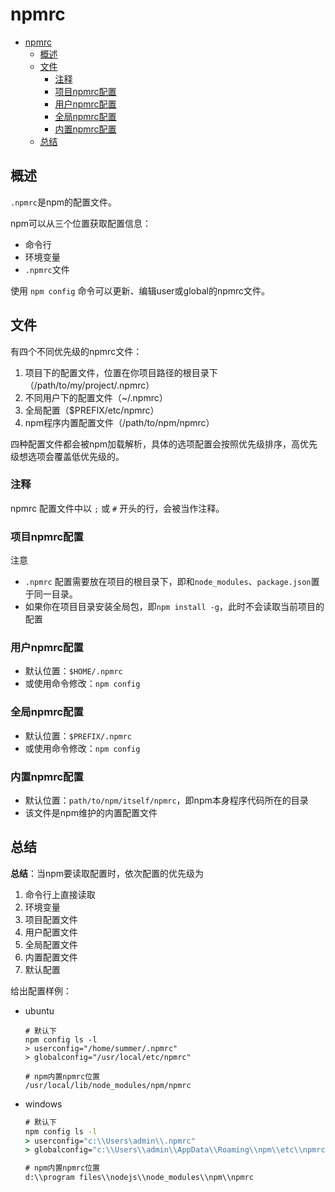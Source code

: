 # npmrc

<!-- TOC -->

- [npmrc](#npmrc)
    - [概述](#概述)
    - [文件](#文件)
        - [注释](#注释)
        - [项目npmrc配置](#项目npmrc配置)
        - [用户npmrc配置](#用户npmrc配置)
        - [全局npmrc配置](#全局npmrc配置)
        - [内置npmrc配置](#内置npmrc配置)
    - [总结](#总结)

<!-- /TOC -->

## 概述

`.npmrc`是npm的配置文件。

npm可以从三个位置获取配置信息：
- 命令行
- 环境变量
- `.npmrc`文件

使用 `npm config` 命令可以更新、编辑user或global的npmrc文件。

## 文件

有四个不同优先级的npmrc文件：
1. 项目下的配置文件，位置在你项目路径的根目录下（/path/to/my/project/.npmrc）
2. 不同用户下的配置文件（~/.npmrc）
3. 全局配置（$PREFIX/etc/npmrc）
4. npm程序内置配置文件（/path/to/npm/npmrc）

四种配置文件都会被npm加载解析，具体的选项配置会按照优先级排序，高优先级想选项会覆盖低优先级的。

### 注释

npmrc 配置文件中以 `;` 或 `#` 开头的行，会被当作注释。

### 项目npmrc配置

注意
-  `.npmrc` 配置需要放在项目的根目录下，即和`node_modules`、`package.json`置于同一目录。
- 如果你在项目目录安装全局包，即`npm install -g`，此时不会读取当前项目的配置

### 用户npmrc配置

- 默认位置：`$HOME/.npmrc`
- 或使用命令修改：`npm config`

### 全局npmrc配置

- 默认位置：`$PREFIX/.npmrc`
- 或使用命令修改：`npm config`


### 内置npmrc配置

- 默认位置：`path/to/npm/itself/npmrc`，即npm本身程序代码所在的目录
- 该文件是npm维护的内置配置文件

## 总结

**总结**：当npm要读取配置时，依次配置的优先级为
1. 命令行上直接读取
2. 环境变量
3. 项目配置文件
4. 用户配置文件
5. 全局配置文件
6. 内置配置文件
7. 默认配置


给出配置样例：
- ubuntu
    ```shell
    # 默认下
    npm config ls -l
    > userconfig="/home/summer/.npmrc"
    > globalconfig="/usr/local/etc/npmrc"

    # npm内置npmrc位置
    /usr/local/lib/node_modules/npm/npmrc
    
    ```
- windows
    ```bat
    # 默认下
    npm config ls -l
    > userconfig="c:\\Users\admin\\.npmrc"
    > globalconfig="c:\\Users\\admin\\AppData\\Roaming\\npm\\etc\\npmrc"

    # npm内置npmrc位置
    d:\\program files\\nodejs\\node_modules\\npm\\npmrc
    ```
    